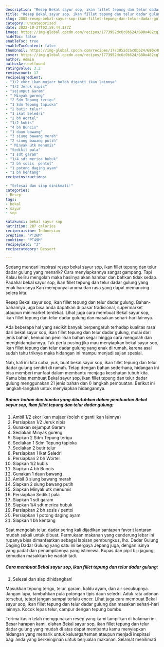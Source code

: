 ```yaml
---
description: "Resep Bekal sayur sop, ikan fillet tepung dan telur dadar gulung yang Lezat"
title: "Resep Bekal sayur sop, ikan fillet tepung dan telur dadar gulung yang Lezat"
slug: 2005-resep-bekal-sayur-sop-ikan-fillet-tepung-dan-telur-dadar-gulung-yang-lezat
category: Uncategorized
date: 2022-10-27T02:59:44.177Z
image: https://img-global.cpcdn.com/recipes/1773952dc6c0b624/680x482cq70/bekal-sayur-sop-ikan-fillet-tepung-dan-telur-dadar-gulung-foto-resep-utama.jpg
hideToc: false
enableToc: true
enableTocContent: false
thumbnail: https://img-global.cpcdn.com/recipes/1773952dc6c0b624/680x482cq70/bekal-sayur-sop-ikan-fillet-tepung-dan-telur-dadar-gulung-foto-resep-utama.jpg
cover: https://img-global.cpcdn.com/recipes/1773952dc6c0b624/680x482cq70/bekal-sayur-sop-ikan-fillet-tepung-dan-telur-dadar-gulung-foto-resep-utama.jpg
author: Admin
authorAv: notfound
ratingvalue: 3.2
reviewcount: 17
recipeingredient:
- "1/2 ekor ikan mujaer boleh diganti ikan lainnya"
- "1/2 Jeruk nipis"
- "sejumput Garam"
- " Minyak goreng"
- "2 Sdm Tepung terigu"
- "1 Sdm Tepung tapioka"
- "2 butir telur"
- "1 ikat Seledri"
- "2 bh Wortel"
- "1/2 kubis"
- "4 bh Buncis"
- "1 daun bawang"
- "3 siung bawang merah"
- "2 siung bawang putih"
- " Minyak utk menumis"
- "Sedikit pala"
- "1 sdt garam"
- "1/4 sdt merica bubuk"
- "2 bh sosis  pentol"
- "1 potong daging ayam"
- "1 bh kentang"
recipeinstructions:

- "Selesai dan siap dinikmati!"
categories:
- Resep
tags:
- bekal
- sayur
- sop

katakunci: bekal sayur sop 
nutrition: 287 calories
recipecuisine: Indonesian
preptime: "PT26M"
cooktime: "PT49M"
recipeyield: "3"
recipecategory: Dessert

---
```



Sedang mencari inspirasi resep bekal sayur sop, ikan fillet tepung dan telur dadar gulung yang menarik? Cara menyiapkannya sangat gampang. Tapi Kalau keliru mengolah maka hasilnya akan hambar dan bahkan tidak sedap. Padahal bekal sayur sop, ikan fillet tepung dan telur dadar gulung yang enak harusnya Kan mempunyai aroma dan rasa yang dapat memancing selera kita.


Resep Bekal sayur sop, ikan fillet tepung dan telur dadar gulung. Bahan-bahannya juga bisa anda dapatkan di pasar tradisional, supermarket ataupun minimarket terdekat. Lihat juga cara membuat Bekal sayur sop, ikan fillet tepung dan telur dadar gulung dan masakan sehari-hari lainnya.

Ada beberapa hal yang sedikit banyak berpengaruh terhadap kualitas rasa dari bekal sayur sop, ikan fillet tepung dan telur dadar gulung, mulai dari jenis bahan, kemudian pemilihan bahan segar hingga cara mengolah dan menghidangkannya. Tak perlu pusing jika mau menyiapkan bekal sayur sop, ikan fillet tepung dan telur dadar gulung yang enak di rumah, karena asal sudah tahu triknya maka hidangan ini mampu menjadi sajian spesial.


Nah, kali ini kita coba, yuk, buat bekal sayur sop, ikan fillet tepung dan telur dadar gulung sendiri di rumah. Tetap dengan bahan sederhana, hidangan ini bisa memberi manfaat dalam membantu menjaga kesehatan tubuh kita. Kamu bisa membuat Bekal sayur sop, ikan fillet tepung dan telur dadar gulung menggunakan 21 jenis bahan dan 0 langkah pembuatan. Berikut ini langkah-langkah untuk menyiapkan hidangannya.

<!--inarticleads1-->

##### Bahan-bahan dan bumbu yang dibutuhkan dalam pembuatan Bekal sayur sop, ikan fillet tepung dan telur dadar gulung:

1. Ambil 1/2 ekor ikan mujaer (boleh diganti ikan lainnya)
1. Persiapkan 1/2 Jeruk nipis
1. Gunakan sejumput Garam
1. Sediakan  Minyak goreng
1. Siapkan 2 Sdm Tepung terigu
1. Sediakan 1 Sdm Tepung tapioka
1. Sediakan 2 butir telur
1. Persiapkan 1 ikat Seledri
1. Persiapkan 2 bh Wortel
1. Siapkan 1/2 kubis
1. Siapkan 4 bh Buncis
1. Gunakan 1 daun bawang
1. Ambil 3 siung bawang merah
1. Siapkan 2 siung bawang putih
1. Siapkan  Minyak utk menumis
1. Persiapkan Sedikit pala
1. Siapkan 1 sdt garam
1. Siapkan 1/4 sdt merica bubuk
1. Persiapkan 2 bh sosis / pentol
1. Persiapkan 1 potong daging ayam
1. Siapkan 1 bh kentang


Saat mengolah telur, dadar sering kali dijadikan santapan favorit lantaran mudah sekali untuk dibuat. Permukaan makanan yang cenderung lebar ini rupanya bisa dimanfaatkan sebagai lapisan pembungkus, lho. Dadar Gulung Daging Dadar Gulung yang satu ini bergaya Jepang juga, dengan isinya yang padat dan penampilannya yang istimewa. Kupas dan pipil biji jagung, kemudian masukkan ke wadah tadi. 

<!--inarticleads2-->

##### Cara membuat Bekal sayur sop, ikan fillet tepung dan telur dadar gulung:


1. Selesai dan siap dihidangkan!

Masukkan tepung terigu, telur, garam, kaldu ayam, dan air secukupnya. Jangan lupa, tambahkan pula potongan tipis daun seledri. Aduk rata adonan tersebut, tetapi jangan sampai terlalu encer. Lihat juga cara membuat Bekal sayur sop, ikan fillet tepung dan telur dadar gulung dan masakan sehari-hari lainnya. Kocok lepas telur, campur dengan tepung bumbu. 

Terima kasih telah menggunakan resep yang kami tampilkan di halaman ini. Besar harapan kami, olahan Bekal sayur sop, ikan fillet tepung dan telur dadar gulung yang mudah di atas dapat membantu kamu menyiapkan hidangan yang menarik untuk keluarga/teman ataupun menjadi inspirasi bagi anda yang berkeinginan untuk berjualan makanan. Selamat menikmati
